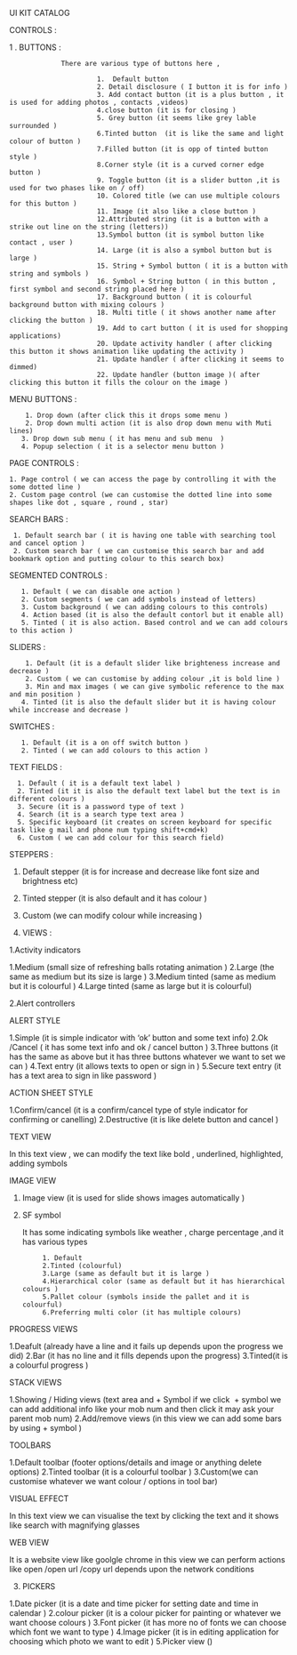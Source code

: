 UI KIT CATALOG 


CONTROLS :



1 . BUTTONS :
   
                 There are various type of buttons here ,

                          1.  Default button 
                          2. Detail disclosure ( I button it is for info )
                          3. Add contact button (it is a plus button , it is used for adding photos , contacts ,videos)
                          4.close button (it is for closing )
                          5. Grey button (it seems like grey lable surrounded )
                          6.Tinted button  (it is like the same and light  colour of button )
                          7.Filled button (it is opp of tinted button style )
                          8.Corner style (it is a curved corner edge button )
                          9. Toggle button (it is a slider button ,it is used for two phases like on / off)
                          10. Colored title (we can use multiple colours for this button )
                          11. Image (it also like a close button )
                          12.Attributed string (it is a button with a strike out line on the string (letters))
                          13.Symbol button (it is symbol button like contact , user )
                          14. Large (it is also a symbol button but is large )
                          15. String + Symbol button ( it is a button with string and symbols )
                          16. Symbol + String button ( in this button , first symbol and second string placed here )
                          17. Background button ( it is colourful background button with mixing colours )
                          18. Multi title ( it shows another name after clicking the button )
                          19. Add to cart button ( it is used for shopping applications)
                          20. Update activity handler ( after clicking this button it shows animation like updating the activity )
                          21. Update handler ( after clicking it seems to dimmed)
                          22. Update handler (button image )( after clicking this button it fills the colour on the image )
   


MENU BUTTONS :
          

        1. Drop down (after click this it drops some menu )
        2. Drop down multi action (it is also drop down menu with Muti lines)
       3. Drop down sub menu ( it has menu and sub menu  )
       4. Popup selection ( it is a selector menu button )




PAGE CONTROLS :
 

    1. Page control ( we can access the page by controlling it with the some dotted line )
    2. Custom page control (we can customise the dotted line into some shapes like dot , square , round , star)
 


SEARCH BARS :
    
     
     1. Default search bar ( it is having one table with searching tool and cancel option )
     2. Custom search bar ( we can customise this search bar and add bookmark option and putting colour to this search box)


SEGMENTED CONTROLS :
 

       1. Default ( we can disable one action )
       2. Custom segments ( we can add symbols instead of letters)
       3. Custom background ( we can adding colours to this controls)
       4. Action based (it is also the default contorl but it enable all)
       5. Tinted ( it is also action. Based control and we can add colours to this action )




SLIDERS :


       	1. Default (it is a default slider like brighteness increase and decrease )
        2. Custom ( we can customise by adding colour ,it is bold line )
        3. Min and max images ( we can give symbolic reference to the max and min position )
       4. Tinted (it is also the default slider but it is having colour while inccrease and decrease )



SWITCHES :



       1. Default (it is a on off switch button ) 
       2. Tinted ( we can add colours to this action )


TEXT FIELDS :


      1. Default ( it is a default text label )
      2. Tinted (it it is also the default text label but the text is in different colours )
      3. Secure (it is a password type of text )
      4. Search (it is a search type text area )
      5. Specific keyboard (it creates on screen keyboard for specific task like g mail and phone num typing shift+cmd+k)
      6. Custom ( we can add colour for this search field)




STEPPERS :



1. Default stepper (it is for increase and decrease like font size and brightness etc)
2. Tinted stepper (it is also default and it has colour )
3. Custom (we can modify colour while increasing )





2. VIEWS :




1.Activity indicators  


1.Medium (small size of refreshing balls rotating animation )
2.Large (the same as medium but its size is large )
3.Medium tinted (same as medium but it is colourful )
4.Large tinted (same as large but it is colourful)


2.Alert controllers 

ALERT STYLE 

1.Simple (it is simple indicator with ‘ok’ button  and some text info)
2.Ok /Cancel ( it has some text info and ok / cancel button )
3.Three buttons (it has the same as above but it has three buttons whatever we want to set we can )
4.Text entry (it allows texts to open or sign in )
5.Secure text entry (it has a text area to sign in like password )


ACTION SHEET STYLE 


1.Confirm/cancel (it is a confirm/cancel type of style indicator for confirming or canelling)
2.Destructive (it is like delete button and cancel )

  

TEXT VIEW 

 In this text view , we can modify the text like bold , underlined, highlighted, adding symbols 




IMAGE VIEW 



1. Image view (it is used for slide shows images automatically )
2. SF symbol 
 
      It has some indicating symbols like weather , charge percentage ,and it has various types

            1. Default 
            2.Tinted (colourful)
            3.Large (same as default but it is large )
            4.Hierarchical color (same as default but it has hierarchical colours )
            5.Pallet colour (symbols inside the pallet and it is colourful)
            6.Preferring multi color (it has multiple colours)





PROGRESS VIEWS 



1.Deafult (already have a line and it fails up depends upon the progress we did)
2.Bar (it has no line and it fills depends upon the progress)
3.Tinted(it is a colourful progress )


STACK VIEWS


1.Showing / Hiding views (text area and + Symbol if we click  + symbol we can add additional info like your mob num and then click it may ask your parent mob num)
2.Add/remove views (in this view we can add some bars by using + symbol )




TOOLBARS




1.Default toolbar (footer options/details  and image or anything delete options)
2.Tinted toolbar (it is a colourful toolbar )
3.Custom(we can customise whatever we want colour / options in tool bar)



VISUAL EFFECT 


In this text view we can visualise the text by clicking the text and it shows like search with magnifying glasses

WEB VIEW


It is a website view like goolgle chrome in this view we can perform actions like open /open url /copy url depends upon the network conditions 





3. PICKERS 



1.Date picker (it is a date and time picker for setting date and time in calendar )
2.colour picker (it is a colour picker for painting or whatever we want choose colours )
3.Font picker (it has more no of fonts we can choose which font we want to type )
4.Image picker (it is in editing application for choosing which photo we want to edit )
5.Picker view ()









